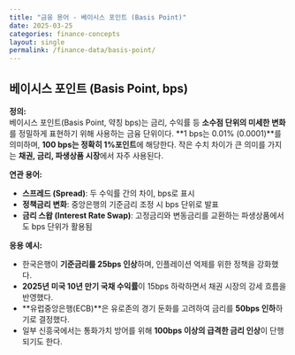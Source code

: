 ```yaml
---
title: "금융 용어 - 베이시스 포인트 (Basis Point)"
date: 2025-03-25
categories: finance-concepts
layout: single
permalink: /finance-data/basis-point/
---
```


## 베이시스 포인트 (Basis Point, bps)

**정의:**  
베이시스 포인트(Basis Point, 약칭 bps)는 금리, 수익률 등 **소수점 단위의 미세한 변화**를 정밀하게 표현하기 위해 사용하는 금융 단위이다. **1 bps는 0.01% (0.0001)**를 의미하며, **100 bps는 정확히 1%포인트**에 해당한다. 작은 수치 차이가 큰 의미를 가지는 **채권, 금리, 파생상품 시장**에서 자주 사용된다.

**연관 용어:**  
- **스프레드 (Spread)**: 두 수익률 간의 차이, bps로 표시  
- **정책금리 변화**: 중앙은행의 기준금리 조정 시 bps 단위로 발표  
- **금리 스왑 (Interest Rate Swap)**: 고정금리와 변동금리를 교환하는 파생상품에서도 bps 단위가 활용됨

**응용 예시:**  
- 한국은행이 **기준금리를 25bps 인상**하며, 인플레이션 억제를 위한 정책을 강화했다.  
- **2025년 미국 10년 만기 국채 수익률**이 15bps 하락하면서 채권 시장의 강세 흐름을 반영했다.  
- **유럽중앙은행(ECB)**은 유로존의 경기 둔화를 고려하여 금리를 **50bps 인하**하기로 결정했다.  
- 일부 신흥국에서는 통화가치 방어를 위해 **100bps 이상의 급격한 금리 인상**이 단행되기도 한다.

